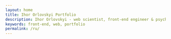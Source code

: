 ```yaml
---
layout: home
title: Ihor Orlovskyi Portfolio
description: Ihor Orlovskyi - web scientist, front-end engineer & psychedelic musician from Kyiv, Ukraine
keywords: front-end, web, portfolio
permalink: /ru/
---
```

